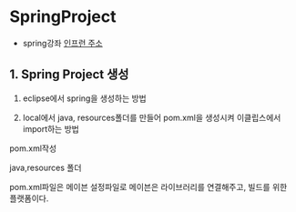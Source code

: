 # SpringProject

* spring강좌
[인프런 주소](https://www.inflearn.com/course/%EC%8A%A4%ED%94%84%EB%A7%81-%ED%94%84%EB%A0%88%EC%9E%84%EC%9B%8C%ED%81%AC_renew#)

## 1. Spring Project 생성

1) eclipse에서 spring을 생성하는 방법 

2) local에서 java, resources폴더를 만들어 pom.xml을 생성시켜 이클립스에서 import하는 방법

pom.xml작성

java,resources 폴더

pom.xml파일은 메이븐 설정파일로 메이븐은 라이브러리를 연결해주고, 빌드를 위한 플랫폼이다.

